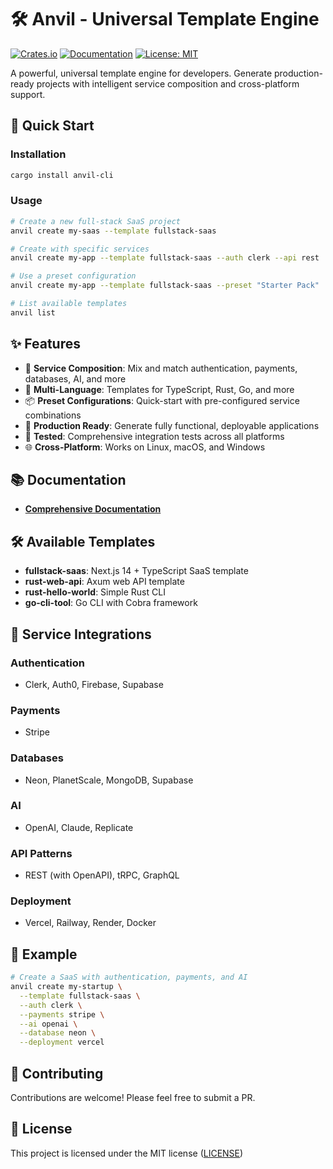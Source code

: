 # 🛠️ Anvil - Universal Template Engine

[![Crates.io](https://img.shields.io/crates/v/anvil-cli.svg)](https://crates.io/crates/anvil-cli)
[![Documentation](https://docs.rs/anvil-engine/badge.svg)](https://docs.rs/anvil-engine)
[![License: MIT](https://img.shields.io/badge/License-MIT-yellow.svg)](https://opensource.org/licenses/MIT)

A powerful, universal template engine for developers. Generate production-ready projects with intelligent service composition and cross-platform support.

## 🚀 Quick Start

### Installation

```bash
cargo install anvil-cli
```

### Usage

```bash
# Create a new full-stack SaaS project
anvil create my-saas --template fullstack-saas

# Create with specific services
anvil create my-app --template fullstack-saas --auth clerk --api rest

# Use a preset configuration
anvil create my-app --template fullstack-saas --preset "Starter Pack"

# List available templates
anvil list
```

## ✨ Features

- 🎯 **Service Composition**: Mix and match authentication, payments, databases, AI, and more
- 🔧 **Multi-Language**: Templates for TypeScript, Rust, Go, and more
- 📦 **Preset Configurations**: Quick-start with pre-configured service combinations
- 🚀 **Production Ready**: Generate fully functional, deployable applications
- 🧪 **Tested**: Comprehensive integration tests across all platforms
- 🌐 **Cross-Platform**: Works on Linux, macOS, and Windows

## 📚 Documentation

- **[Comprehensive Documentation](https://docs.useanvil.tech)**

## 🛠️ Available Templates

- **fullstack-saas**: Next.js 14 + TypeScript SaaS template
- **rust-web-api**: Axum web API template
- **rust-hello-world**: Simple Rust CLI
- **go-cli-tool**: Go CLI with Cobra framework

## 🔌 Service Integrations

### Authentication
- Clerk, Auth0, Firebase, Supabase

### Payments
- Stripe

### Databases
- Neon, PlanetScale, MongoDB, Supabase

### AI
- OpenAI, Claude, Replicate

### API Patterns
- REST (with OpenAPI), tRPC, GraphQL

### Deployment
- Vercel, Railway, Render, Docker

## 🧩 Example

```bash
# Create a SaaS with authentication, payments, and AI
anvil create my-startup \
  --template fullstack-saas \
  --auth clerk \
  --payments stripe \
  --ai openai \
  --database neon \
  --deployment vercel
```

## 🤝 Contributing

Contributions are welcome! Please feel free to submit a PR.

## 📝 License

This project is licensed under the MIT license ([LICENSE](LICENSE))
